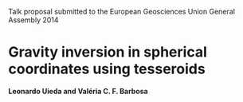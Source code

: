 Talk proposal submitted to the European Geosciences Union General Assembly 2014

# Gravity inversion in spherical coordinates using tesseroids

**Leonardo Uieda and Valéria C. F. Barbosa**


